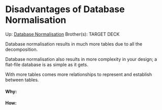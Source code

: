 # Disadvantages of Database Normalisation

Up: [Database Normalisation](database_normalisation)
Brother(s):
TARGET DECK

Database normalisation results in much more tables due to all the decomposition.

Database normalisation also results in more complexity in your design; a flat-file database is as simple as it gets.

With more tables comes more relationships to represent and establish between tables.





































#### Why:
#### How:










